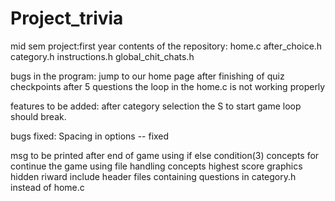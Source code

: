 # Project_trivia
mid sem project:first year
contents of the repository:
home.c
after_choice.h
category.h
instructions.h
global_chit_chats.h

bugs in the program:
jump to our home page after finishing of quiz
checkpoints after 5 questions
the loop in the home.c is not working properly


features to be added:
after category selection the S to start game loop should break.

bugs fixed:
Spacing in options -- fixed

msg to be printed after end of game using if else condition(3)
concepts for continue the game using file handling concepts
highest score
graphics
hidden riward
include header files containing questions in category.h instead of home.c